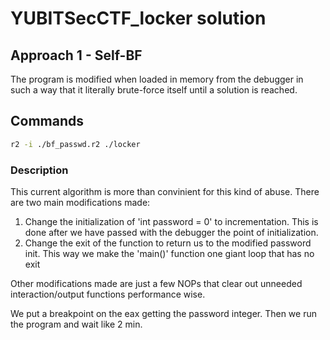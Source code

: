 # YUBITSecCTF_locker solution

## Approach 1 - Self-BF

The program is modified when loaded in memory from the debugger in such a way
that it literally brute-force itself until a solution is reached.

## Commands

```bash
r2 -i ./bf_passwd.r2 ./locker
```

### Description

This current algorithm is more than convinient for this kind of abuse.
There are two main modifications made:

1. Change the initialization of 'int password = 0' to incrementation.
This is done after we have passed with the debugger the point of initialization.
1. Change the exit of the function to return us to the modified password init.
This way we make the 'main()' function one giant loop that has no exit

Other modifications made are just a few NOPs that clear out unneeded interaction/output
functions performance wise.

We put a breakpoint on the eax getting the password integer. Then we run the program and wait like 2 min.